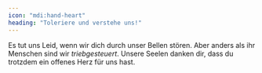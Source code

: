```yaml
---
icon: "mdi:hand-heart"
heading: "Toleriere und verstehe uns!"
---
```

Es tut uns Leid, wenn wir dich durch unser Bellen stören. Aber anders als ihr Menschen sind wir _triebgesteuert_. Unsere Seelen danken dir, dass du trotzdem ein offenes Herz für uns hast.
